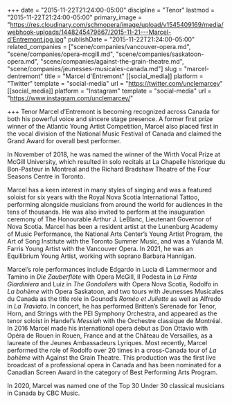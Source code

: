 +++
date = "2015-11-22T21:24:00-05:00"
discipline = "Tenor"
lastmod = "2015-11-22T21:24:00-05:00"
primary_image = "https://res.cloudinary.com/schmopera/image/upload/v1545409169/media/webhook-uploads/1448245479667/2015-11-21---Marcel-d'Entremont.jpg.jpg"
publishDate = "2015-11-22T21:24:00-05:00"
related_companies = ["scene/companies/vancouver-opera.md", "scene/companies/opera-mcgill.md", "scene/companies/saskatoon-opera.md", "scene/companies/against-the-grain-theatre.md", "scene/companies/jeunesses-musicales-canada.md"]
slug = "marcel-dentremont"
title = "Marcel d'Entremont"
[[social_media]]
platform = "Twitter"
template = "social-media"
url = "https://twitter.com/unclemarcey"
[[social_media]]
platform = "Instagram"
template = "social-media"
url = "https://www.instagram.com/unclemarcey/"

+++
Tenor Marcel d’Entremont is becoming recognized across Canada for both his powerful voice and sincere stage presence. A former first prize winner of the Atlantic Young Artist Competition, Marcel also placed first in the vocal division of the National Music Festival of Canada and claimed the Grand Award for overall best performer.

In November of 2018, he was named the winner of the Wirth Vocal Prize at McGill University, which resulted in solo recitals at La Chapelle historique du Bon-Pasteur in Montreal and the Richard Bradshaw Theatre of the Four Seasons Centre in Toronto.

Marcel has a keen interest in many styles of singing and was a featured soloist for six years with the Royal Nova Scotia International Tattoo, performing alongside musicians from around the world for audiences in the tens of thousands. He was also invited to perform at the inauguration ceremony of The Honourable Arthur J. LeBlanc, Lieutenant Governor of Nova Scotia. Marcel has been a resident artist at the Lunenburg Academy of Music Performance, the National Arts Center’s Young Artist Program, the Art of Song Institute with the Toronto Summer Music, and was a Yulanda M. Farris Young Artist with the Vancouver Opera. In 2021, he was an Equilibrium Young Artist, working with soprano Barbara Hannigan.

Marcel’s role performances include Edgardo in Lucia di Lammermoor and Tamino in _Die Zauberflöte_ with Opera McGill, Il Podesta in _La Finta Giardiniera_ and Luiz in _The Gondoliers_ with Opera Nova Scotia, Rodolfo in _La bohème_ with Opera Saskatoon, and two tours with Jeunesses Musicales du Canada as the title role in Gounod’s _Roméo et Juliette_ as well as Alfredo in _La Traviata_. In concert, he has performed Britten’s Serenade for Tenor, Horn, and Strings with the PEI Symphony Orchestra, and appeared as the tenor soloist in Handel’s _Messiah_ with the Orchestre classique de Montréal. In 2016 Marcel made his international opera debut as Don Ottavio with Opéra de Rouen in Rouen, France and at the Château de Versailles, as a laureate of the Jeunes Ambassadeurs Lyriques. Most recently, Marcel performed the role of Rodolfo over 20 times in a cross-Canada tour of _La bohème_ with Against the Grain Theatre. This production was the first live broadcast of a professional opera in Canada and has been nominated for a Canadian Screen Award in the category of Best Performing Arts Program. 

In 2020, Marcel was named one of the Top 30 Under 30 classical musicians in Canada by CBC Music.